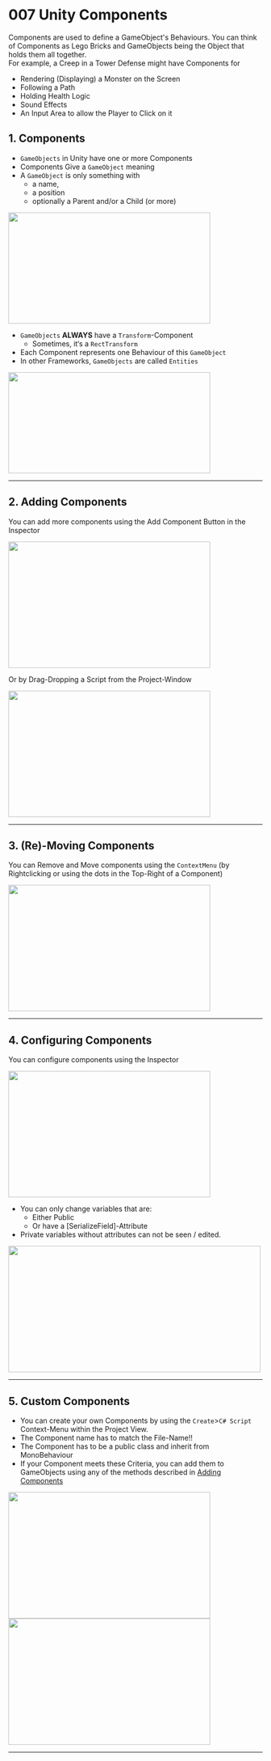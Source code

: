 # 007 Unity Components

Components are used to define a GameObject's Behaviours. You can think of Components as Lego Bricks and GameObjects being the Object that holds them all together.\
For example, a Creep in a Tower Defense might have Components for
- Rendering (Displaying) a Monster on the Screen
- Following a Path
- Holding Health Logic
- Sound Effects
- An Input Area to allow the Player to Click on it

## 1. Components

- `GameObjects` in Unity have one or more Components
- Components Give a `GameObject` meaning
- A `GameObject` is only something with 
  - a name, 
  - a position 
  - optionally a Parent and/or a Child (or more)

<img src="https://user-images.githubusercontent.com/7360266/137622846-6ab6d44e-494e-4aeb-ab4c-411b15dcefc2.png" width="400" height="220">

- `GameObjects` **ALWAYS** have a `Transform`-Component
  - Sometimes, it‘s a `RectTransform`
- Each Component represents one Behaviour of this `GameObject`
- In other Frameworks, `GameObjects` are called `Entities`
  
<img src="https://user-images.githubusercontent.com/7360266/137622851-5ba41a62-a267-48e3-88e5-a8b74ca42814.png" width="400" height="200">


---

## 2. Adding Components

You can add more components using the Add Component Button in the Inspector

<img src="https://user-images.githubusercontent.com/7360266/137623173-425211b4-f46c-4dee-ad97-1873dd46ab6a.png" width="400" height="250">

Or by Drag-Dropping a Script from the Project-Window

<img src="https://user-images.githubusercontent.com/7360266/137623183-0c25a99d-fd89-4364-9ad3-50fcc4a5c2d7.png" width="400" height="250">

---

## 3. (Re)-Moving Components
You can Remove and Move components using the `ContextMenu` (by Rightclicking or using the dots in the Top-Right of a Component)

<img src="https://user-images.githubusercontent.com/7360266/137623263-5cd3ca6f-5d00-4c35-9f41-e15debf4be80.png" width="400" height="250">


---

## 4. Configuring Components

You can configure components using the Inspector

<img src="https://user-images.githubusercontent.com/7360266/137623350-43f8d49f-5d57-4b18-a9aa-1da4a71b344d.png" width="400" height="250">

- You can only change variables that are:
  - Either Public
  - Or have a [SerializeField]-Attribute
- Private variables without attributes can not be seen / edited.

<img src="https://user-images.githubusercontent.com/7360266/137623355-1aae4a5e-b12a-4004-99ab-bd71cd0ae8ad.png" width="500" height="250">



---

## 5. Custom Components

- You can create your own Components by using the `Create`>`C# Script` Context-Menu within the Project View.
- The Component name has to match the File-Name!!
- The Component has to be a public class and inherit from MonoBehaviour
- If your Component meets these Criteria, you can add them to GameObjects using any of the methods described in [Adding Components](#adding-compponents)
<img src="https://user-images.githubusercontent.com/7360266/137623409-dd6d61d7-13ee-416f-b20c-324a32341776.png" width="400" height="250">

<img src="https://user-images.githubusercontent.com/7360266/137623411-db0bc147-2921-457a-8a21-c34ca52339e8.png" width="400" height="250">


---
